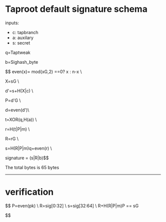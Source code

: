 
# Taproot default signature schema

inputs:

- c: tapbranch
- a: auxilary
- s: secret

q=Taptweak

b=Sighash_byte

$$ 
even(x)= mod(xG,2) ==0? x : n-x \\

X=sG \\

d'=s+H(X|c) \\

P=d'G \\

d=even(d')\\ 


t=XOR(q,H(a)) \\

r=H(t|P|m) \\

R=rG \\

s=H(R|P|m)q+even(r) \\

signature = (s|R|b)$$

The total bytes is 65 bytes


---

# verification

$$
    P=even(pk) \\
    R=sig[0:32] \\
    s=sig[32:64] \\
    R+H(R|P|m)P == sG

$$


<!-- The algorithm Verify(pk, m, sig) is defined as:
Let P = lift_x(int(pk)); fail if that fails.
Let r = int(sig[0:32]); fail if r ≥ p.
Let s = int(sig[32:64]); fail if s ≥ n.
Let e = int(hashBIP0340/challenge(bytes(r) || bytes(P) || m)) mod n.
Let R = s⋅G - e⋅P.
Fail if is_infinite(R).
Fail if not has_even_y(R).
Fail if x(R) ≠ r.
Return success iff no failure occurred before reaching this point. -->



<!-- Let p = c[1:33] and let P = lift_x(int(p)) where lift_x and [:] are defined as in BIP340. Fail if this point is not on the curve.
Let v = c[0] & 0xfe and call it the leaf version[7].
Let k0 = hashTapLeaf(v || compact_size(size of s) || s); also call it the tapleaf hash.
For j in [0,1,...,m-1]:
Let ej = c[33+32j:65+32j].
Let kj+1 depend on whether kj < ej (lexicographically)[8]:
If kj < ej: kj+1 = hashTapBranch(kj || ej)[9].
If kj ≥ ej: kj+1 = hashTapBranch(ej || kj).
Let t = hashTapTweak(p || km).
If t ≥ 0xFFFFFFFF FFFFFFFF FFFFFFFF FFFFFFFE BAAEDCE6 AF48A03B BFD25E8C D0364141 (order of secp256k1), fail.
Let Q = P + int(t)G.
If q ≠ x(Q) or c[0] & 1 ≠ y(Q) mod 2, fail[10]. -->